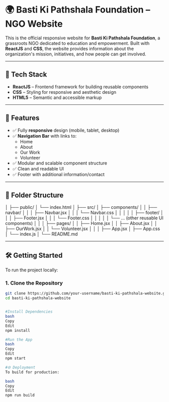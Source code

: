 # 🌍 Basti Ki Pathshala Foundation – NGO Website

This is the official responsive website for **Basti Ki Pathshala Foundation**, a grassroots NGO dedicated to education and empowerment. Built with **ReactJS** and **CSS**, the website provides information about the organization's mission, initiatives, and how people can get involved.

---

## 🚀 Tech Stack

- **ReactJS** – Frontend framework for building reusable components
- **CSS** – Styling for responsive and aesthetic design
- **HTML5** – Semantic and accessible markup

---

## 📌 Features

- ✅ Fully **responsive** design (mobile, tablet, desktop)
- ✅ **Navigation Bar** with links to:
  - Home
  - About
  - Our Work
  - Volunteer
- ✅ Modular and scalable component structure
- ✅ Clean and readable UI
- ✅ Footer with additional information/contact

---

## 📁 Folder Structure

│
├── public/
│ └── index.html
│
├── src/
│ ├── components/
│ │ ├── navbar/
│ │ │ ├── Navbar.jsx
│ │ │ └── Navbar.css
│ │ │
│ │ ├── footer/
│ │ │ ├── Footer.jsx
│ │ │ └── Footer.css
│ │ │
│ │ └── ... (other reusable UI components)
│ │
│ ├── pages/
│ │ ├── Home.jsx
│ │ ├── About.jsx
│ │ ├── OurWork.jsx
│ │ └── Volunteer.jsx
│ │
│ ├── App.jsx
│ ├── App.css
│ └── index.js
│
└── README.md



---

## 🛠️ Getting Started

To run the project locally:

### 1. Clone the Repository

```bash
git clone https://github.com/your-username/basti-ki-pathshala-website.git
cd basti-ki-pathshala-website


#Install Dependencies
bash
Copy
Edit
npm install

#Run the App
bash
Copy
Edit
npm start

#🌐 Deployment
To build for production:

bash
Copy
Edit
npm run build

